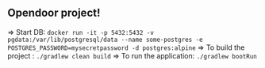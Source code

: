 ## Opendoor project!

=> Start DB:
`docker run -it -p 5432:5432 -v pgdata:/var/lib/postgresql/data --name some-postgres -e POSTGRES_PASSWORD=mysecretpassword -d postgres:alpine`
=> To build the project :  `./gradlew clean build`
=> To run the application: `./gradlew bootRun`
